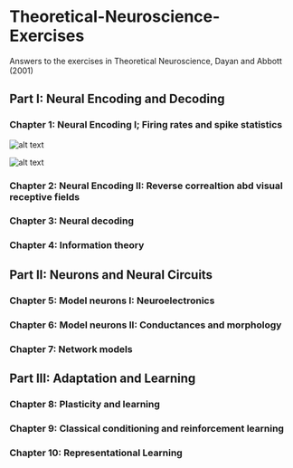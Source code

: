 # Theoretical-Neuroscience-Exercises
Answers to the exercises in Theoretical Neuroscience, Dayan and Abbott (2001)


## Part I: Neural Encoding and Decoding
### Chapter 1: Neural Encoding I; Firing rates and spike statistics

![alt text](https://raw.githubusercontent.com/jtbreffle/Theoretical-Neuroscience-Exercises/master/ReadMe_Figures/c1p1.png)


![alt text](https://raw.githubusercontent.com/jtbreffle/Theoretical-Neuroscience-Exercises/master/ReadMe_Figures/c1p2.png)



### Chapter 2: Neural Encoding II: Reverse correaltion abd visual receptive fields

### Chapter 3: Neural decoding

### Chapter 4: Information theory


## Part II: Neurons and Neural Circuits

### Chapter 5: Model neurons I: Neuroelectronics

### Chapter 6: Model neurons II: Conductances and morphology

### Chapter 7: Network models


## Part III: Adaptation and Learning

### Chapter 8: Plasticity and learning

### Chapter 9: Classical conditioning and reinforcement learning

### Chapter 10: Representational Learning
